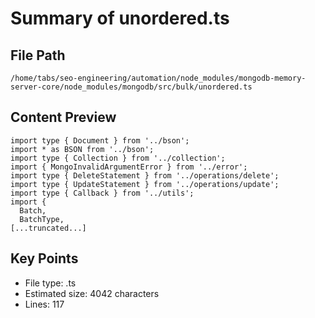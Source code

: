 # Summary of unordered.ts
  
## File Path
`/home/tabs/seo-engineering/automation/node_modules/mongodb-memory-server-core/node_modules/mongodb/src/bulk/unordered.ts`

## Content Preview
```
import type { Document } from '../bson';
import * as BSON from '../bson';
import type { Collection } from '../collection';
import { MongoInvalidArgumentError } from '../error';
import type { DeleteStatement } from '../operations/delete';
import type { UpdateStatement } from '../operations/update';
import type { Callback } from '../utils';
import {
  Batch,
  BatchType,
[...truncated...]
```

## Key Points
- File type: .ts
- Estimated size: 4042 characters
- Lines: 117
